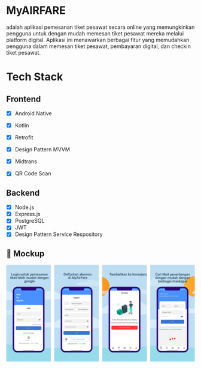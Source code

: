 # MyAIRFARE

adalah aplikasi pemesanan tiket pesawat secara online yang memungkinkan pengguna untuk dengan mudah memesan tiket pesawat mereka melalui platform digital. Aplikasi ini menawarkan berbagai fitur yang memudahkan pengguna dalam memesan tiket pesawat, pembayaran digital, dan checkin tiket pesawat.

# Tech Stack

## Frontend
- [x] Android Native
- [x] Kotlin
- [x] Retrofit
- [x] Design Pattern MVVM
- [x] Midtrans
- [x] QR Code Scan


## Backend
- [x] Node.js
- [x] Express.js
- [x] PostgreSQL
- [x] JWT
- [x] Design Pattern Service Respository

## :iphone: Mockup
<p align='center'>
<img src="https://github.com/Faizalilham/MyAIRFARE/blob/main/myairfare/myairfare.png"/> 
</p>
